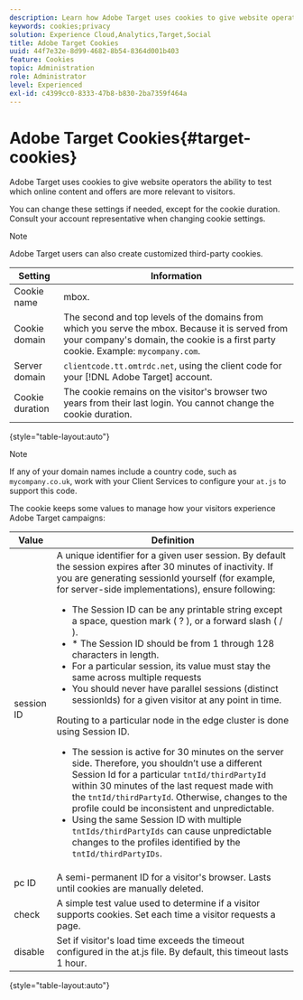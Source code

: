 ```yaml
---
description: Learn how Adobe Target uses cookies to give website operators the ability to test which online content and offers are more relevant to visitors.
keywords: cookies;privacy
solution: Experience Cloud,Analytics,Target,Social
title: Adobe Target Cookies 
uuid: 44f7e32e-8d99-4682-8b54-8364d001b403
feature: Cookies
topic: Administration
role: Administrator
level: Experienced
exl-id: c4399cc0-8333-47b8-b830-2ba7359f464a
---
```

# Adobe Target Cookies{#target-cookies}

Adobe Target uses cookies to give website operators the ability to test which online content and offers are more relevant to visitors.

You can change these settings if needed, except for the cookie duration. Consult your account representative when changing cookie settings.

>[!NOTE]
>
>Adobe Target users can also create customized third-party cookies.

|Setting|Information|
| --- | --- |
|Cookie name|mbox.|
|Cookie domain|The second and top levels of the domains from which you serve the mbox. Because it is served from your company's domain, the cookie is a first party cookie. Example: `mycompany.com`.|
|Server domain|`clientcode.tt.omtrdc.net`, using the client code for your [!DNL Adobe Target] account.|
|Cookie duration|The cookie remains on the visitor's browser two years from their last login. You cannot change the cookie duration.|

{style="table-layout:auto"}

>[!NOTE]
>
>If any of your domain names include a country code, such as `mycompany.co.uk`, work with your Client Services to configure your `at.js` to support this code.

The cookie keeps some values to manage how your visitors experience Adobe Target campaigns:

|Value|Definition|
| --- | --- |
|session ID|A unique identifier for a given user session. By default the session expires after 30 minutes of inactivity. If you are generating sessionId yourself (for example, for server-side implementations), ensure following:<ul><li>The Session ID can be any printable string except a space, question mark ( ? ), or a forward slash ( / ).</li><li>* The Session ID should be from 1 through 128 characters in length.</li><li>For a particular session, its value must stay the same across multiple requests</li><li>You should never have parallel sessions (distinct sessionIds) for a given visitor at any point in time.</li></ul>Routing to a particular node in the edge cluster is done using Session ID.<ul><li>The session is active for 30 minutes on the server side. Therefore, you shouldn’t use a different Session Id for a particular `tntId/thirdPartyId` within 30 minutes of the last request made with the `tntId/thirdPartyId`. Otherwise, changes to the profile could be inconsistent and unpredictable.</li><li>Using the same Session ID with multiple `tntIds/thirdPartyIds` can cause unpredictable changes to the profiles identified by the `tntId/thirdPartyIDs`.</li></ul>|
|pc ID|A semi-permanent ID for a visitor's browser. Lasts until cookies are manually deleted.|
|check|A simple test value used to determine if a visitor supports cookies. Set each time a visitor requests a page.|
|disable|Set if visitor's load time exceeds the timeout configured in the at.js file. By default, this timeout lasts 1 hour.|

{style="table-layout:auto"}
